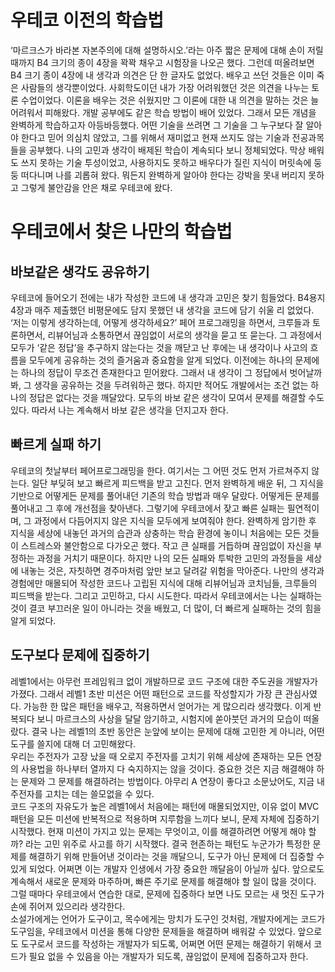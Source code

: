 # 우테코 이전의 학습법

 ‘마르크스가 바라본 자본주의에 대해 설명하시오.’라는 아주 짧은 문제에 대해 손이 저릴 때까지 B4 크기의 종이 4장을 꽉꽉 채우고 시험장을 나오곤 했다. 그런데 떠올려보면 B4 크기 종이 4장에 내 생각과 의견은 단 한 글자도 없었다. 배우고 쓰던 것들은 이미 죽은 사람들의 생각뿐이었다. 사회학도이던 내가 가장 어려워했던 것은 의견을 나누는 토론 수업이었다. 이론을 배우는 것은 쉬웠지만 그 이론에 대한 내 의견을 말하는 것은 늘 어려워서 피해왔다.
개발 공부에도 같은 학습 방법이 배어 있었다. 그래서 모든 개념을 완벽하게 학습하고자 아등바등했다. 어떤 기술을 쓰려면 그 기술을 그 누구보다 잘 알아야 한다고 믿어 의심치 않았고, 그를 위해서 재미없고 현재 쓰지도 않는 기술과 전공과목들을 공부했다. 나의 고민과 생각이 배제된 학습이 계속되다 보니 정체되었다. 막상 배워도 쓰지 못하는 기술 투성이었고, 사용하지도 못하고 배우다가 질린 지식이 머릿속에 둥둥 떠다니며 나를 괴롭혀 왔다. 뭐든지 완벽하게 알아야 한다는 강박을 못내 버리지 못하고 그렇게 불안감을 안은 채로 우테코에 왔다.

# 우테코에서 찾은 나만의 학습법
## 바보같은 생각도 공유하기
우테코에 들어오기 전에는 내가 작성한 코드에 내 생각과 고민은 찾기 힘들었다. B4용지 4장과 매주 제출했던 비평문에도 담지 못했던 내 생각을 코드에 담기 쉬울 리 없었다. <br/>
‘저는 이렇게 생각하는데, 어떻게 생각하세요?’
페어 프로그래밍을 하면서, 크루들과 토론하면서, 리뷰어님과 소통하면서 끊임없이 서로의 생각을 묻고 또 묻는다.
그 과정에서 모두가 ‘같은 정답’을 추구하지 않는다는 것을 깨닫고 난 후에는 내 생각이나 사고의 흐름을 모두에게 공유하는 것의 즐거움과 중요함을 알게 되었다.
이전에는 하나의 문제에는 하나의 정답이 무조건 존재한다고 믿어왔다. 그래서 내 생각이 그 정답에서 벗어날까 봐, 그 생각을 공유하는 것을 두려워하곤 했다.
하지만 적어도 개발에서는 조건 없는 하나의 정답은 없다는 것을 깨달았다. 모두의 바보 같은 생각이 모여서 문제를 해결할 수도 있다. 따라서 나는 계속해서 바보 같은 생각을 던지고자 한다.


## 빠르게 실패 하기 
우테코의 첫날부터 페어프로그래밍을 한다. 여기서는 그 어떤 것도 먼저 가르쳐주지 않는다. 일단 부딪혀 보고 빠르게 피드백을 받고 고친다. 먼저 완벽하게 배운 뒤, 그 지식을 기반으로 어떻게든 문제를 풀어내던 기존의 학습 방법과 매우 달랐다. 어떻게든 문제를 풀어내고 그 후에 개선점을 찾아낸다. 그렇기에 우테코에서 잦고 빠른 실패는 필연적이며, 그 과정에서 다듬어지지 않은 지식을 모두에게 보여줘야 한다. 완벽하게 암기한 후 지식을 세상에 내놓던 과거의 습관과 상충하는 학습 환경에 놓이니 처음에는 모든 것들이 스트레스와 불안함으로 다가오곤 했다. 
작고 큰 실패를 거듭하며 끊임없이 자신을 부정하는 과정을 거치기 때문이다. 하지만 나의 모든 실패와 투박한 고민의 과정들을 세상에 내놓는 것은, 자칫하면 경주마처럼 앞만 보고 달려갈 위험을 막아준다. 나만의 생각과 경험에만 매몰되어 작성한 코드나 고립된 지식에 대해 리뷰어님과 코치님들, 크루들의 피드백을 받는다. 그리고 고민하고, 다시 시도한다. 따라서 우테코에서는 나는 실패하는 것이 결코 부끄러운 일이 아니라는 것을 배웠고, 더 많이, 더 빠르게 실패하는 것의 힘을 알게 되었다.

## 도구보다 문제에 집중하기 
레벨1에서는 아무런 프레임워크 없이 개발하므로 코드 구조에 대한 주도권을 개발자가 가졌다. 그래서 레벨1 초반 미션은 어떤 패턴으로 코드를 작성할지가 가장 큰 관심사였다. 가능한 한 많은 패턴을 배우고, 적용하면서 얻어가는 게 많으리라 생각했다. 이게 반복되다 보니 마르크스의 사상을 달달 암기하고, 시험지에 쏟아붓던 과거의 모습이 떠올랐다.
결국 나는 레벨1의 초반 동안은 눈앞에 보이는 문제에 대해 고민한 게 아니라, 어떤 도구를 쓸지에 대해 더 고민해왔다. <br/>
우리는 주전자가 고장 났을 때 오로지 주전자를 고치기 위해 세상에 존재하는 모든 연장의 사용법을 하나부터 열까지 다 숙지하지는 않을 것이다.
중요한 것은 지금 해결해야 하는 문제와 그 문제를 해결하려는 방법이다. 아무리 A 연장이 좋다고 소문났어도, 지금 내 주전자를 고치는 데는 쓸모없을 수 있다. <br/>
코드 구조의 자유도가 높은 레벨1에서 처음에는 패턴에 매몰되었지만, 이유 없이 MVC 패턴을 모든 미션에 반복적으로 적용하며 지루함을 느끼다 보니, 문제 자체에 집중하기 시작했다. 현재 미션이 가지고 있는 문제는 무엇이고, 이를 해결하려면 어떻게 해야 할까? 라는 고민 위주로 사고를 하기 시작했다. 결국 현존하는 패턴도 누군가가 특정한 문제를 해결하기 위해 만들어낸 것이라는 것을 깨달으니, 도구가 아닌 문제에 더 집중할 수 있게 되었다.
어쩌면 이는 개발자 인생에서 가장 중요한 깨달음이 아닐까 싶다. 앞으로도 계속해서 새로운 문제와 마주하며, 빠른 주기로 문제를 해결해야 할 일이 많을 것이다. 그럴 때마다 우테코에서 연습한 대로, 문제에 집중하다 보면 나도 모르는 새 멋진 도구가 손에 쥐어져 있으리라 생각한다. <br/>
소설가에게는 언어가 도구이고, 목수에게는 망치가 도구인 것처럼, 개발자에게는 코드가 도구임을, 우테코에서 미션을 통해 다양한 문제들을 해결하며 배워갈 수 있었다. 앞으로도 도구로서 코드를 작성하는 개발자가 되도록, 어쩌면 어떤 문제는 해결하기 위해서 코드가 필요 없을 수 있음을 아는 개발자가 되도록, 끊임없이 문제에 집중하고자 한다.




